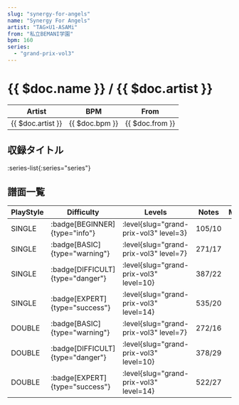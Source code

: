 ```yaml
---
slug: "synergy-for-angels"
name: "Synergy For Angels"
artist: "TAG×U1-ASAMi"
from: "私立BEMANI学園"
bpm: 160
series:
  - "grand-prix-vol3"
---
```


# {{ $doc.name }} / {{ $doc.artist }}

|Artist|BPM|From|
|------|---|----|
|{{ $doc.artist }}|{{ $doc.bpm }}|{{ $doc.from }}|

## 収録タイトル

:series-list{:series="series"}

## 譜面一覧

|PlayStyle|Difficulty|Levels|Notes|Movie|
|---------|----------|------|-----|-----|
|SINGLE| :badge[BEGINNER]{type="info"}|<div class="field is-grouped is-grouped-multiline"> :level{slug="grand-prix-vol3" level=3}</div>|105/10||
|SINGLE| :badge[BASIC]{type="warning"}|<div class="field is-grouped is-grouped-multiline"> :level{slug="grand-prix-vol3" level=7}</div>|271/17||
|SINGLE| :badge[DIFFICULT]{type="danger"}|<div class="field is-grouped is-grouped-multiline"> :level{slug="grand-prix-vol3" level=10}</div>|387/22||
|SINGLE| :badge[EXPERT]{type="success"}|<div class="field is-grouped is-grouped-multiline"> :level{slug="grand-prix-vol3" level=14}</div>|535/20||
|DOUBLE| :badge[BASIC]{type="warning"}|<div class="field is-grouped is-grouped-multiline"> :level{slug="grand-prix-vol3" level=7}</div>|272/16||
|DOUBLE| :badge[DIFFICULT]{type="danger"}|<div class="field is-grouped is-grouped-multiline"> :level{slug="grand-prix-vol3" level=10}</div>|378/29||
|DOUBLE| :badge[EXPERT]{type="success"}|<div class="field is-grouped is-grouped-multiline"> :level{slug="grand-prix-vol3" level=14}</div>|522/27||
